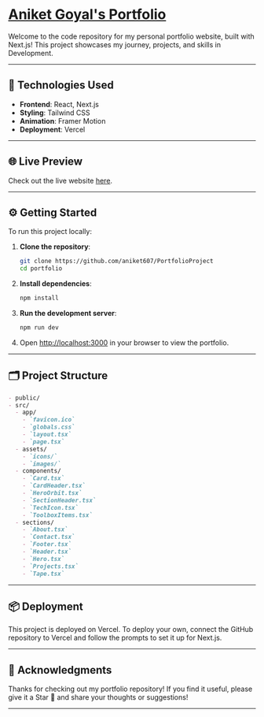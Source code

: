 # [Aniket Goyal's Portfolio](https://portfolio-psi-seven-74.vercel.app/)

Welcome to the code repository for my personal portfolio website, built with Next.js! This project showcases my journey, projects, and skills in Development.

---

## 🚀 Technologies Used

- **Frontend**: React, Next.js
- **Styling**: Tailwind CSS
- **Animation**: Framer Motion
- **Deployment**: Vercel

---

## 🌐 Live Preview

Check out the live website [here](https://portfolio-psi-seven-74.vercel.app/).

---

## ⚙️ Getting Started

To run this project locally:

1. **Clone the repository**:

   ```bash
   git clone https://github.com/aniket607/PortfolioProject
   cd portfolio
   ```

2. **Install dependencies**:

   ```bash
   npm install
   ```

3. **Run the development server**:

   ```bash
   npm run dev
   ```

4. Open [http://localhost:3000](http://localhost:3000) in your browser to view the portfolio.

---

## 🗂️ Project Structure

```markdown
- public/
- src/
  - app/
    - `favicon.ico`
    - `globals.css`
    - `layout.tsx`
    - `page.tsx`
  - assets/
    - `icons/`
    - `images/`
  - components/
    - `Card.tsx`
    - `CardHeader.tsx`
    - `HeroOrbit.tsx`
    - `SectionHeader.tsx`
    - `TechIcon.tsx`
    - `ToolboxItems.tsx`
  - sections/
    - `About.tsx`
    - `Contact.tsx`
    - `Footer.tsx`
    - `Header.tsx`
    - `Hero.tsx`
    - `Projects.tsx`
    - `Tape.tsx`
```

---

## 📦 Deployment

This project is deployed on Vercel. To deploy your own, connect the GitHub repository to Vercel and follow the prompts to set it up for Next.js.

---

## 🙏 Acknowledgments

Thanks for checking out my portfolio repository! If you find it useful, please give it a Star 🌟 and share your thoughts or suggestions!

---
